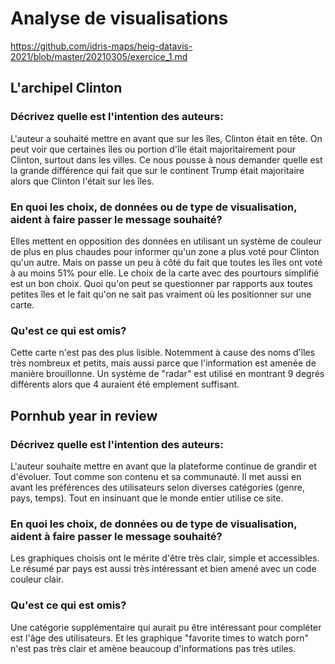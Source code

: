 # Analyse de visualisations

https://github.com/idris-maps/heig-datavis-2021/blob/master/20210305/exercice_1.md

## L'archipel Clinton

### Décrivez quelle est l'intention des auteurs:

L'auteur a souhaité mettre en avant que sur les îles, Clinton était en tête. On peut voir que certaines îles ou portion d'île était majoritairement pour Clinton, surtout dans les villes.
Ce nous pousse à nous demander quelle est la grande différence qui fait que sur le continent Trump était majoritaire alors que Clinton l'était sur les îles.

### En quoi les choix, de données ou de type de visualisation, aident à faire passer le message souhaité?

Elles mettent en opposition des données en utilisant un système de couleur de plus en plus chaudes pour informer qu'un zone a plus voté pour Clinton qu'un autre. Mais on passe un peu à côté du fait que toutes les îles ont voté à au moins 51% pour elle. Le choix de la carte avec des pourtours simplifié est un bon choix. Quoi qu'on peut se questionner par rapports aux toutes petites îles et le fait qu'on ne sait pas vraiment où les positionner sur une carte.

### Qu'est ce qui est omis?

Cette carte n'est pas des plus lisible. Notemment à cause des noms d'îles très nombreux et petits, mais aussi parce que l'information est amenée de manière brouillonne. Un système de "radar" est utilisé en montrant 9 degrés différents alors que 4 auraient été emplement suffisant.


## Pornhub year in review

### Décrivez quelle est l'intention des auteurs:

L'auteur souhaite mettre en avant que la plateforme continue de grandir et d'évoluer. Tout comme son contenu et sa communauté. Il met aussi en avant les préférences des utilisateurs selon diverses catégories (genre, pays, temps). Tout en insinuant que le monde entier utilise ce site.

### En quoi les choix, de données ou de type de visualisation, aident à faire passer le message souhaité?

Les graphiques choisis ont le mérite d'être très clair, simple et accessibles.
Le résumé par pays est aussi très intéressant et bien amené avec un code couleur clair.


### Qu'est ce qui est omis?

Une catégorie supplémentaire qui aurait pu être intéressant pour compléter est l'âge des utilisateurs.
Et les graphique "favorite times to watch porn" n'est pas très clair et amène beaucoup d'informations pas très utiles.
